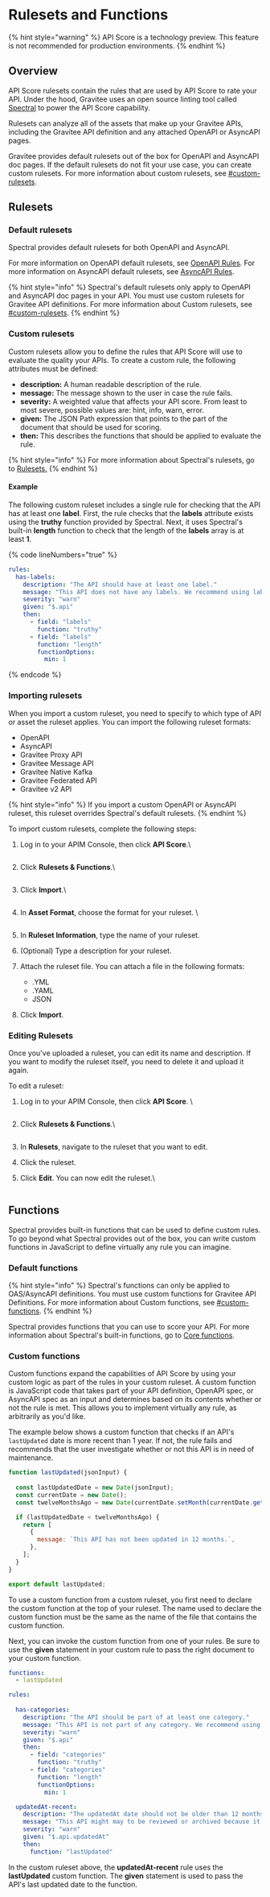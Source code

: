 # Rulesets and Functions

{% hint style="warning" %}
API Score is a technology preview. This feature is not recommended for production environments.&#x20;
{% endhint %}

## Overview

API Score rulesets contain the rules that are used by API Score to rate your API. Under the hood, Gravitee uses an open source linting tool called [Spectral](https://github.com/stoplightio/spectral) to power the API Score capability.

Rulesets can analyze all of the assets that make up your Gravitee APIs, including the Gravitee API definition and any attached OpenAPI or AsyncAPI pages.&#x20;

Gravitee provides default rulesets out of the box for OpenAPI and AsyncAPI doc pages. If the default rulesets do not fit your use case, you can create custom rulesets. For more information about custom rulesets, see [#custom-rulesets](rulesets-and-functions.md#custom-rulesets "mention").

## Rulesets

### Default rulesets

Spectral provides default rulesets for both OpenAPI and AsyncAPI.&#x20;

For more information on OpenAPI default rulesets, see [OpenAPI Rules](https://docs.stoplight.io/docs/spectral/4dec24461f3af-open-api-rules). For more information on AsyncAPI default rulesets, see [AsyncAPI Rules](https://docs.stoplight.io/docs/spectral/1e63ffd0220f3-async-api-rules).

{% hint style="info" %}
Spectral's default rulesets only apply to OpenAPI and AsyncAPI doc pages in your API. You must use custom rulesets for Gravitee API definitions. For more information about Custom rulesets, see [#custom-rulesets](rulesets-and-functions.md#custom-rulesets "mention").
{% endhint %}

### Custom rulesets

Custom rulesets allow you to define the rules that API Score will use to evaluate the quality your APIs. To create a custom rule, the following attributes must be defined:

* **description:** A human readable description of the rule.
* **message:** The message shown to the user in case the rule fails.
* **severity:** A weighted value that affects your API score. From least to most severe, possible values are: hint, info, warn, error.
* **given:** The JSON Path expression that points to the part of the document that should be used for scoring.
* **then:** This describes the functions that should be applied to evaluate the rule.&#x20;

{% hint style="info" %}
For more information about Spectral's rulesets, go to [Rulesets.](https://docs.stoplight.io/docs/spectral/e5b9616d6d50c-rulesets)
{% endhint %}

#### Example

The following custom ruleset includes a single rule for checking that the API has at least one **label**. First, the rule checks that the **labels** attribute exists using the **truthy** function provided by Spectral. Next, it uses Spectral's built-in **length** function to check that the length of the **labels** array is at least **1**.&#x20;

{% code lineNumbers="true" %}
```yaml
rules:
  has-labels:
    description: "The API should have at least one label."
    message: "This API does not have any labels. We recommend using labels to better document your APIs."
    severity: "warn"
    given: "$.api"
    then:
      - field: "labels"
        function: "truthy"
      - field: "labels"
        function: "length"
        functionOptions:
          min: 1
```
{% endcode %}

### Importing rulesets

When you import a custom ruleset, you need to specify to which type of API or asset the ruleset applies. You can import the following ruleset formats:&#x20;

* OpenAPI
* AsyncAPI
* Gravitee Proxy API
* Gravitee Message API
* Gravitee Native Kafka
* Gravitee Federated API
* Gravitee v2 API

{% hint style="info" %}
If you import a custom OpenAPI or AsyncAPI ruleset, this ruleset overrides Spectral's default rulesets.
{% endhint %}

To import custom rulesets, complete the following steps:

1.  Log in to your APIM Console, then click **API Score**.\


    <figure><img src="../../.gitbook/assets/image (280).png" alt=""><figcaption></figcaption></figure>
2.  Click **Rulesets & Functions**.\


    <figure><img src="../../.gitbook/assets/image (281).png" alt=""><figcaption></figcaption></figure>
3.  Click **Import**.\


    <figure><img src="../../.gitbook/assets/image (282).png" alt=""><figcaption></figcaption></figure>
4.  In **Asset Format**, choose the format for your ruleset. \


    <figure><img src="../../.gitbook/assets/image (283).png" alt=""><figcaption></figcaption></figure>
5. In **Ruleset Information**, type the name of your ruleset.
6. (Optional) Type a description for your ruleset.
7. Attach the ruleset file. You can attach a file in the following formats:
   * .YML
   * .YAML
   * JSON
8. Click **Import**.

### Editing Rulesets

Once you've uploaded a ruleset, you can edit its name and description. If you want to modify the ruleset itself, you need to delete it and upload it again.&#x20;

To edit a ruleset:

1.  Log in to your APIM Console, then click **API Score**. \


    <figure><img src="../../.gitbook/assets/image (284).png" alt=""><figcaption></figcaption></figure>
2.  Click **Rulesets & Functions**.\


    <figure><img src="../../.gitbook/assets/image (285).png" alt=""><figcaption></figcaption></figure>
3. In **Rulesets**, navigate to the ruleset that you want to edit.&#x20;
4. Click the ruleset.&#x20;
5.  Click **Edit**. You can now edit the ruleset.\


    <figure><img src="../../.gitbook/assets/image (286).png" alt=""><figcaption></figcaption></figure>

## Functions

Spectral provides built-in functions that can be used to define custom rules. To go beyond what Spectral provides out of the box, you can write custom functions in JavaScript to define virtually any rule you can imagine.

### Default functions

{% hint style="info" %}
Spectral's functions can only be applied to OAS/AsyncAPI definitions. You must use custom functions for Gravitee API Definitions. For more information about Custom functions, see [#custom-functions](rulesets-and-functions.md#custom-functions "mention").
{% endhint %}

Spectral provides functions that you can use to score your API. For more information about Spectral's built-in functions, go to [Core functions](https://docs.stoplight.io/docs/spectral/cb95cf0d26b83-core-functions).

### Custom functions&#x20;

Custom functions expand the capabilities of API Score by using your custom logic as part of the rules in your custom ruleset. A custom function is JavaScript code that takes part of your API definition, OpenAPI spec, or AsyncAPI spec as an input and determines based on its contents whether or not the rule is met. This allows you to implement virtually any rule, as arbitrarily as you'd like.&#x20;

The example below shows a custom function that checks if an API's `lastUpdated` date is more recent than 1 year. If not, the rule fails and recommends that the user investigate whether or not this API is in need of maintenance.

```javascript
function lastUpdated(jsonInput) {
  
  const lastUpdatedDate = new Date(jsonInput);
  const currentDate = new Date();
  const twelveMonthsAgo = new Date(currentDate.setMonth(currentDate.getMonth() - 12));

  if (lastUpdatedDate < twelveMonthsAgo) {
    return [
      {
        message: `This API has not been updated in 12 months.`,
      },
    ];
  }
}

export default lastUpdated;
```

To use a custom function from a custom ruleset, you first need to declare the custom function at the top of your ruleset. The name used to declare the custom function must be the same as the name of the file that contains the custom function.

Next, you can invoke the custom function from one of your rules. Be sure to use the **given** statement in your custom rule to pass the right document to your custom function.

```yaml
functions:
  - lastUpdated

rules:
  
  has-categories:
    description: "The API should be part of at least one category."
    message: "This API is not part of any category. We recommend using categories to better organize your APIs."
    severity: "warn"
    given: "$.api"
    then:
      - field: "categories"
        function: "truthy"
      - field: "categories"
        function: "length"
        functionOptions:
          min: 1

  updatedAt-recent:
    description: "The updatedAt date should not be older than 12 months."
    message: "This API might may to be reviewed or archived because it was last updated more than 12 months ago."
    severity: "warn"
    given: "$.api.updatedAt"
    then:
      function: "lastUpdated"
```

In the custom ruleset above, the **updatedAt-recent** rule uses the **lastUpdated** custom function. The **given** statement is used to pass the API's last updated date to the function.
